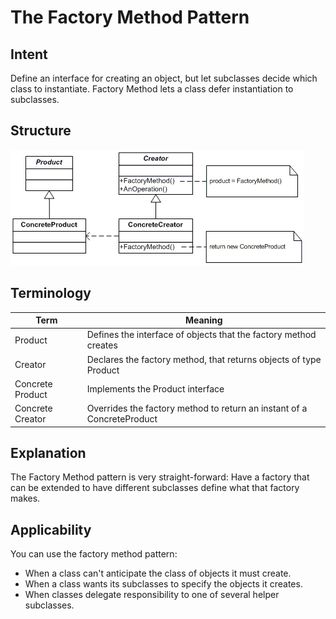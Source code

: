 # The Factory Method Pattern

## Intent

Define an interface for creating an object, but let subclasses decide which
class to instantiate. Factory Method lets a class defer instantiation to
subclasses.

## Structure

![](../../resources/factory_method_pattern_uml.png)

## Terminology

| Term              | Meaning                                                                   |
| ----------------- | ------------------------------------------------------------------------- |
| Product           | Defines the interface of objects that the factory method creates          |
| Creator           | Declares the factory method, that returns objects of type Product         |
| Concrete Product  | Implements the Product interface                                          |
| Concrete Creator  | Overrides the factory method to return an instant of a ConcreteProduct    |

## Explanation

The Factory Method pattern is very straight-forward: Have a factory that can be
extended to have different subclasses define what that factory makes.

## Applicability

You can use the factory method pattern:
 * When a class can't anticipate the class of objects it must create.
 * When a class wants its subclasses to specify the objects it creates.
 * When classes delegate responsibility to one of several helper subclasses.
